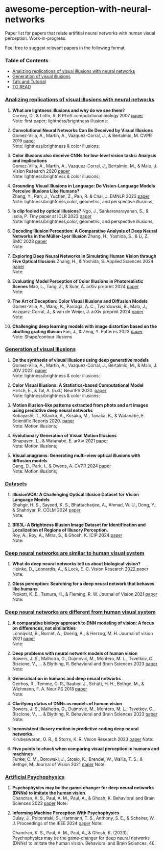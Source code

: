 # awesome-perception-with-neural-networks

Paper list for papers that relate artifitial neural networks with human visual perception. Work-in-progress.

Feel free to suggest relevant papers in the following format.

### Table of Contents
- [Analizing replications of visual illusions with neural networks](#equivariance-and-Group-convolution)
- [Generation of visual illusions](#content)
- [Talk and Tutorial](#talk-and-tutorial)
- [TO READ](#to-read)

### [Analizing replications of visual illusions with neural networks](#content)

1. **What are lightness illusions and why do we see them?**  
   Corney, D., & Lotto, R. B  PLoS computational biology 2007 [paper](https://arxiv.org/pdf/1602.07576.pdf)   
   Note: first paper; lightness/brightness illusions; 

2. **Convolutional Neural Networks Can Be Deceived by Visual Illusions**  
   Gomez-Villa, A., Martin, A., Vazquez-Corral, J., & Bertalmio, M. CVPR 2019 [paper](https://arxiv.org/pdf/1602.07576.pdf)   
   Note: lightness/brightness & color illusions;

2. **Color illusions also deceive CNNs for low-level vision tasks: Analysis and implications**  
   Gomez-Villa, A., Martín, A., Vazquez-Corral, J., Bertalmío, M., & Malo, J. Vision Research 2020 [paper](https://www.sciencedirect.com/science/article/pii/S0042698920301243)   
   Note: lightness/brightness & color illusions;

4. **Grounding Visual Illusions in Language: Do Vision-Language Models Perceive Illusions Like Humans?**  
   Zhang, Y., Pan, J., Yuchen, Z., Pan, R. & Chai, J. EMNLP 2023 [paper](https://arxiv.org/abs/2311.00047)   
   Note: lightness/brightness,color, geometric, and perspective illusions;

5. **Is clip fooled by optical illusions?**
   Ngo, J., Sankaranarayanan, S., & Isola, P. Tiny paper at ICLR 2023 [paper](https://openreview.net/pdf?id=YdGkE4Ugg2C)   
   Note: lightness/brightness,color, geometric, and perspective illusions;

5. **Decoding Illusion Perception: A Comparative Analysis of Deep Neural Networks in the Müller-Lyer Illusion**
   Zhang, H., Yoshida, S., & Li, Z.  SMC 2023 [paper](https://ieeexplore.ieee.org/document/10394255)   
   Note:

5. **Exploring Deep Neural Networks in Simulating Human Vision through Five Optical Illusions**
   Zhang, H., & Yoshida, S. Applied Sciences 2024 [paper](https://www.mdpi.com/2076-3417/14/8/3429)   
   Note:

5. **Evaluating Model Perception of Color Illusions in Photorealistic Scenes**
   Mao, L., Tang, Z., & Suhr, A. arXiv preprint 2024 [paper](https://arxiv.org/html/2412.10122)   
   Note: 

5. **The Art of Deception: Color Visual Illusions and Diffusion Models**
   Gomez-Villa, A., Wang, K., Parraga, A. C., Twardowski, B., Malo, J., Vazquez-Corral, J., & van de Weijer, J. arXiv preprint 2024 [paper](https://arxiv.org/abs/2412.06184)   
   Note:

5. **Challenging deep learning models with image distortion based on the abutting grating illusion**
   Fan, J., & Zeng, Y. Patterns 2023 [paper](https://www.cell.com/patterns/pdf/S2666-3899(23)00026-0.pdf)   
   Note: Shape/contour illusions




### [Generation of visual illusions](#content)

1. **On the synthesis of visual illusions using deep generative models**  
   Gomez-Villa, A., Martín, A., Vazquez-Corral, J., Bertalmío, M., & Malo, J. JOV 2022. [paper](https://arxiv.org/pdf/1602.07576.pdf)   
   Note: lightness/brightness & color illusions; 

2. **Color Visual Illusions: A Statistics-based Computational Model**  
   Hirsch, E., & Tal, A. (n.d.) NeurIPS 2020. [paper](https://arxiv.org/pdf/1602.07576.pdf)   
   Note: lightness/brightness & color illusions; 

3. **Motion illusion-like patterns extracted from photo and art images using predictive deep neural networks**  
   Kobayashi, T., Kitaoka, A., Kosaka, M., Tanaka, K., & Watanabe, E. Scientific Reports 2020. [paper](https://arxiv.org/pdf/1602.07576.pdf)   
   Note: Motion illusions; 

4. **Evolutionary Generation of Visual Motion Illusions**  
   Sinapayen, L., & Watanabe, E. arXiv 2021 [paper](https://arxiv.org/pdf/1602.07576.pdf)   
   Note: Motion illusions;

4. **Visual anagrams: Generating multi-view optical illusions with diffusion models**  
   Geng, D., Park, I., & Owens, A. CVPR 2024 [paper](https://openaccess.thecvf.com/content/CVPR2024/papers/Geng_Visual_Anagrams_Generating_Multi-View_Optical_Illusions_with_Diffusion_Models_CVPR_2024_paper.pdf)   
   Note: Motion illusions;



### [Datasets](#content)

1. **IllusionVQA: A Challenging Optical Illusion Dataset for Vision Language Models**  
   Shahgir, H. S., Sayeed, K. S., Bhattacharjee, A., Ahmad, W. U., Dong, Y., & Shahriyar, R. COLM 2024 [paper](https://illusionvqa.github.io)   
   Note:  

1. **BRI3L: A Brightness Illusion Image Dataset for Identification and Localization of Regions of Illusory Perception.**  
   Roy, A., Roy, A., Mitra, S., & Ghosh, K. ICIP 2024 [paper](https://ieeexplore.ieee.org/document/10647946)   
   Note:

### [Deep neural networks are similar to human visual system](#content)

1. **What do deep neural networks tell us about biological vision?**  
   Heinke, D., Leonardis, A., & Leek, E. C. Vision Research 2022 [paper](https://ieeexplore.ieee.org/document/10647946)   
   Note:

1. **Gloss perception: Searching for a deep neural network that behaves like humans**  
   Prokott, K. E., Tamura, H., & Fleming, R. W. Journal of Vision 2021 [paper](https://jov.arvojournals.org/article.aspx?articleid=2778109)   
   Note:

   


### [Deep neural networks are different from human visual system](#content)

1. **A comparative biology approach to DNN modeling of vision: A focus on differences, not similarities**  
   Lonnqvist, B., Bornet, A., Doerig, A., & Herzog, M. H. Journal of vision 2021 [paper](https://jov.arvojournals.org/article.aspx?articleid=2777922)   
   Note:

1. **Deep problems with neural network models of human vision**  
   Bowers, J. S., Malhotra, G., Dujmović, M., Montero, M. L., Tsvetkov, C., Biscione, V., ... & Blything, R. Behavioral and Brain Sciences 2023 [paper](https://www.cambridge.org/core/journals/behavioral-and-brain-sciences/article/abs/deep-problems-with-neural-network-models-of-human-vision/ABCE483EE95E80315058BB262DCA26A9)   
   Note:

1. **Generalisation in humans and deep neural networks**  
   Geirhos, R., Temme, C. R., Rauber, J., Schütt, H. H., Bethge, M., & Wichmann, F. A. NeurIPS 2018 [paper](https://proceedings.neurips.cc/paper/2018/hash/0937fb5864ed06ffb59ae5f9b5ed67a9-Abstract.html)   
   Note:

1. **Clarifying status of DNNs as models of human vision**  
   Bowers, J. S., Malhotra, G., Dujmović, M., Montero, M. L., Tsvetkov, C., Biscione, V., ... & Blything, R. Behavioral and Brain Sciences 2023 [paper](https://www.cambridge.org/core/journals/behavioral-and-brain-sciences/article/abs/clarifying-status-of-dnns-as-models-of-human-vision/5661027EAE44775D3505B6EB48A8FC95)   
   Note:

1. **Inconsistent illusory motion in predictive coding deep neural networks.**  
   Kirubeswaran, O. R., & Storrs, K. R. Vision Research 2023 [paper](https://www.sciencedirect.com/science/article/pii/S0042698923000196)
   Note: 

1. **Five points to check when comparing visual perception in humans and machines**  
   Funke, C. M., Borowski, J., Stosio, K., Brendel, W., Wallis, T. S., & Bethge, M. Journal of Vision 2021 [paper](https://jov.arvojournals.org/article.aspx?articleid=2772393)
   Note:

### [Artificial Psychophysics](#content)

1. **Psychophysics may be the game-changer for deep neural networks (DNNs) to imitate the human vision.**  
   Chandran, K. S., Paul, A. M., Paul, A., & Ghosh, K. Behavioral and Brain Sciences 2023 [paper](https://ieeexplore.ieee.org/abstract/document/10496416)
   Note:

1. **Informing Machine Perception With Psychophysics**  
   Dulay, J., Poltoratski, S., Hartmann, T. S., Anthony, S. E., & Scheirer, W. J. Proceedings of the IEEE 2024 [paper](https://ieeexplore.ieee.org/abstract/document/10496416)
   Note:


   Chandran, K. S., Paul, A. M., Paul, A., & Ghosh, K. (2023). Psychophysics may be the game-changer for deep neural networks (DNNs) to imitate the human vision. Behavioral and Brain Sciences, 46.



